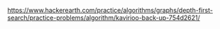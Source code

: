 https://www.hackerearth.com/practice/algorithms/graphs/depth-first-search/practice-problems/algorithm/kavirioo-back-up-754d2621/
